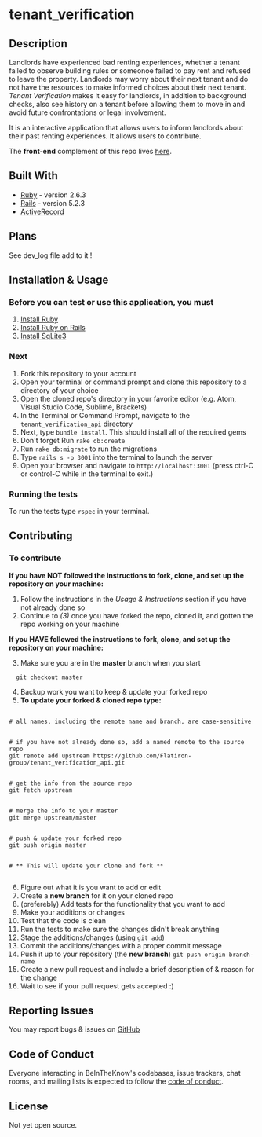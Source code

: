 # tenant_verification

## Description

Landlords have experienced bad renting experiences, whether a tenant failed to observe building rules or someonoe failed to pay rent and refused to leave the property. Landlords may worry about their next tenant and do not have the resources to make informed choices about their next tenant. *Tenant Verification* makes it easy for landlords, in addition to background checks, also see history on a tenant before allowing them to move in and avoid future confrontations or legal involvement.

It is an interactive application that allows users to inform landlords about their past renting experiences. It allows users to contribute.

The **front-end** complement of this repo lives [here](https://github.com/Flatiron-group/tenant_verification_api.git).

## Built With

* [Ruby](https://www.ruby-lang.org/en/) - version 2.6.3
* [Rails](https://guides.rubyonrails.org/) - version 5.2.3
* [ActiveRecord](https://guides.rubyonrails.org/active_record_basics.html)

## Plans

See dev_log file add to it !

## Installation & Usage

### Before you can test or use this application, you must

1. [Install Ruby](https://www.ruby-lang.org/en/documentation/installation/)
2. [Install Ruby on Rails](https://guides.rubyonrails.org/getting_started.html)
3. [Install SqLite3](https://www.sqlite.org/download.html)

### Next

1. Fork this repository to your account
2. Open your terminal or command prompt and clone this repository to a directory of your choice
3. Open the cloned repo's directory in your favorite editor (e.g. Atom, Visual Studio Code, Sublime, Brackets)
4. In the Terminal or Command Prompt, navigate to the `tenant_verification_api` directory
5. Next, type `bundle install`. This should install all of the required gems
6. Don't forget Run `rake db:create`
7. Run `rake db:migrate` to run the migrations
8. Type `rails s -p 3001` into the terminal to launch the server
9. Open your browser and navigate to `http://localhost:3001` (press ctrl-C or control-C while in the terminal to exit.)

### Running the tests

To run the tests type  `rspec` in your terminal.

## Contributing

### To contribute

**If you have NOT followed the instructions to fork, clone, and set up the repository on your machine:**

1. Follow the instructions in the *Usage & Instructions* section if you have not already done so
2. Continue to *(3)* once you have forked the repo, cloned it, and gotten the repo working on your machine

  **If you HAVE followed the instructions to fork, clone, and set up the repository on your machine:**

3. Make sure you are in the **master** branch when you start

```shell
  git checkout master
```

4. Backup work you want to keep & update your forked repo
5. **To update your forked & cloned repo type:**

  ```shell

  # all names, including the remote name and branch, are case-sensitive


  # if you have not already done so, add a named remote to the source repo
  git remote add upstream https://github.com/Flatiron-group/tenant_verification_api.git


  # get the info from the source repo
  git fetch upstream


  # merge the info to your master
  git merge upstream/master


  # push & update your forked repo
  git push origin master


  # ** This will update your clone and fork **


  ```

6. Figure out what it is you want to add or edit
7. Create a **new branch** for it on your cloned repo
8. (preferebly) Add tests for the functionality that you want to add
9. Make your additions or changes
10. Test that the code is clean
11. Run the tests to make sure the changes didn't break anything
12. Stage the additions/changes (using `git add`)
13. Commit the additions/changes with a proper commit message
14. Push it up to your repository (the **new branch**) `git push origin branch-name`
15. Create a new pull request and include a brief description of & reason for the change
16. Wait to see if your pull request gets accepted :)

## Reporting Issues

You may report bugs & issues on [GitHub](https://github.com/Flatiron-group/tenant_verification_api/issues)

## Code of Conduct

Everyone interacting in BeInTheKnow's codebases, issue trackers, chat rooms, and mailing lists is expected to follow the [code of conduct](https://github.com/Flatiron-group/tenant_verification_api/blob/master/CODE_OF_CONDUCT.md).

## License
Not yet open source.